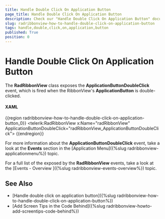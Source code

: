 ```yaml
---
title: Handle Double Click On Application Button
page_title: Handle Double Click On Application Button
description: Check our "Handle Double Click On Application Button" documentation article for the RadRibbonView WPF control.
slug: radribbonview-how-to-handle-double-click-on-application-button
tags: handle,double,click,on,application,button
published: True
position: 0
---
```


# Handle Double Click On Application Button

The __RadRibbonView__ class exposes the __ApplicationButtonDoubleClick__ event, which is fired when the RibbonView's __ApplicationButton__ is double-clicked.

#### __XAML__

{{region radribbonview-how-to-handle-double-click-on-application-button_0}}
    <telerik:RadRibbonView x:Name="radRibbonView" ApplicationButtonDoubleClick="radRibbonView_ApplicationButtonDoubleClick">
{{endregion}}

For more information about the __ApplicationButtonDoubleClick__ event, take a look at the __Events__ section in the [Application Menu]({%slug radribbonview-applicationmenu%}) topic.		

For a full list of the exposed by the __RadRibbonView__ events, take a look at the [Events - Overview ]({%slug radribbonview-events-overview%}) topic.		

## See Also
 * [Handle double click on application button]({%slug radribbonview-how-to-handle-double-click-on-application-button%})
 * [Add Screen Tips in the Code Behind]({%slug radribbonview-howto-add-screentips-code-behind%})